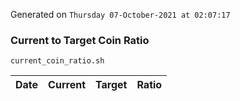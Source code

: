 Generated on `Thursday 07-October-2021 at 02:07:17`

### Current to Target Coin Ratio
`current_coin_ratio.sh`

Date|Current|Target|Ratio
---|---|---|---
